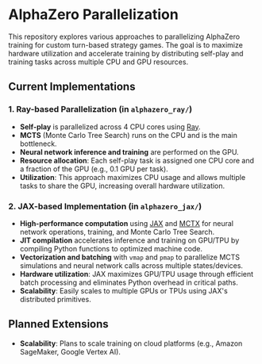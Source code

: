 
# AlphaZero Parallelization

This repository explores various approaches to parallelizing AlphaZero training for custom turn-based strategy games. The goal is to maximize hardware utilization and accelerate training by distributing self-play and training tasks across multiple CPU and GPU resources.

## Current Implementations

### 1. Ray-based Parallelization (in `alphazero_ray/`)
- **Self-play** is parallelized across 4 CPU cores using [Ray](https://docs.ray.io/en/latest/).
- **MCTS** (Monte Carlo Tree Search) runs on the CPU and is the main bottleneck.
- **Neural network inference and training** are performed on the GPU.
- **Resource allocation**: Each self-play task is assigned one CPU core and a fraction of the GPU (e.g., 0.1 GPU per task).
- **Utilization**: This approach maximizes CPU usage and allows multiple tasks to share the GPU, increasing overall hardware utilization.

### 2. JAX-based Implementation (in `alphazero_jax/`)
- **High-performance computation** using [JAX](https://jax.readthedocs.io/en/latest/) and [MCTX](https://github.com/google-deepmind/mctx) for neural network operations, training, and Monte Carlo Tree Search.
- **JIT compilation** accelerates inference and training on GPU/TPU by compiling Python functions to optimized machine code.
- **Vectorization and batching** with `vmap` and `pmap` to parallelize MCTS simulations and neural network calls across multiple states/devices.
- **Hardware utilization**: JAX maximizes GPU/TPU usage through efficient batch processing and eliminates Python overhead in critical paths.
- **Scalability**: Easily scales to multiple GPUs or TPUs using JAX's distributed primitives.

## Planned Extensions

- **Scalability**: Plans to scale training on cloud platforms (e.g., Amazon SageMaker, Google Vertex AI).

